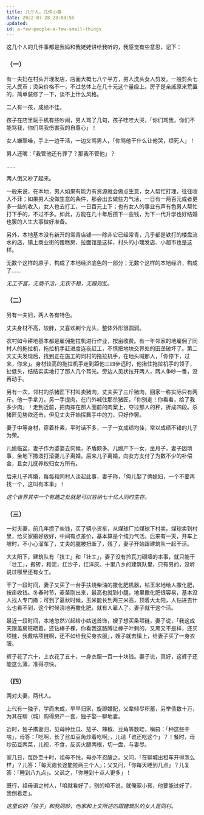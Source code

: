 ```yaml
---
title: 几个人，几件小事
date: 2022-07-28 23:03:55
updated:
id: a-few-people-a-few-small-things
---
```


这几个人的几件事都是我妈和我姥姥讲给我听的，我感觉有些意思，记下：

### （一）

有一夫妇在村头开理发店，店面大概七八个平方，男人洗头女人剪发。一般剪头七元人民币；烫染价格不一，不过总体上在几十元这个量级上。房子是亲戚原来荒置的，简单装修了一下，谈不上什么风格。

二人有一孩，成绩不佳。

孩子在店里玩手机有些吵闹，男人骂了几句，孩子哇哇大哭，「你们骂我，你们不能骂我，你们骂我伤害我的自尊心」！

女人嫌聒噪，手上一边干活，一边又骂男人，「你骂他干什么让他哭，烦死人」！

男人还嘴：「我管他还有罪了？那我不管他」？

……

两人倒又吵了起来。

一般来说，在本地，男人如果有能力有资源就会做点生意，女人帮忙打理，往往收入不菲；如果男人没做生意的条件，那会出去做些力气活，一日有一两百元或者更多一些的收入，女人也去打工，一日百元上下；也有女人的事业有声有色男人帮忙打下手的，不过不多。如此，方能在几十年后攒下一些钱，为下一代升学也好结婚也罢的人生大事做好准备。

另外，本地基本没有新开的常青店铺——除非它已经常青，几乎都是铁打的楼盘流水的店，镇上商业街的蛋糕房、拉面馆是这样，村头的小理发店、小超市也是这样。

无数个这样的原子，构成了本地经济底色的一部分；无数个这样的本地经济，构成了……

*无工不富，无商不活，无农不稳，无粮则乱。*

### （二）

另有一夫妇，两人各有特色。

丈夫身材不高，较胖，又喜欢剃个光头，整体外形很圆润。

农村如今耕地基本都是雇佣拖拉机进行作业，按亩收费。有一年邻家的地雇佣了同村人的拖拉机，拖拉机手赶进度连夜赶工，不慎把地块交界处的田垄破坏了。第二天丈夫发现后，找到正在施工的同村的拖拉机手，在地头喊那人，「你停下，过来，你来」。身材较高的拖拉机手走到距他三四步远时，他揪住拖拉机手的领子，扯低头，结结实实地打了那人几个耳光。旁边人见状拉开两人，两人争吵一番，没再动手。

另有一次，邻村的杀猪匠下村叫卖猪肉，丈夫买了三斤猪肉，回家一称实际只有两斤。他一手拿刀，另一手提肉，在门外喊住那杀猪匠，「你别走！你看看，给了我多少肉」！走到近前，把肉摔在那人面前的肉案上，夺过那人的秤，折成四段。杀猪匠见势欲还击，但见丈夫开始挥舞手中的刀，只好作罢。

妻子中等身材，穿着朴素，平时话不多，一子一女成绩均佳，常以成绩不错的儿子为荣。

儿媳临盆，妻子作为婆婆去伺候，矛盾颇多。儿媳产下一女，坐月子，妻子因琐事，坐地下撒泼打滚要儿子离婚。后来儿子离婚，向女方支付了为数不少的补偿金，且女儿抚养权归女方所有。

后来儿子再婚，每每和同村人谈起此事，妻子称，「俺儿娶了俩媳妇，一个不要再找一个，这叫有本事」！

*这个世界其中一个有趣之处就是可以容纳七十亿人同时生存。*

### （三）

一对夫妻，前几年攒了些钱，买了辆小货车，从煤球厂拉煤球下村卖。煤球卖到村里，给买家搬好放好，中间有点差价，基本算是个纯力气活。后来有一天，开车上坡时，不小心溜车了，丈夫的腿被扭断了，残了，妻子开始跟建筑队一起干活。

大太阳下，建筑队有「技工」和「壮工」，妻子没有拎瓦刀砌墙的本事，就只能干「壮工」，搬砖，和泥，扛沙子，扛洋灰。十里八乡的建筑队里，只有男的，没听说过哪里还有女工。

干了一段时间，妻子又买了一台手扶烧柴油的撒化肥机器，钻玉米地给人撒化肥，按亩收钱。冬春时节，麦苗刚出来，最高也就到小腿，地里撒化肥很容易，基本没人找人专门撒；可到了夏秋时候，玉米能长到两三米高，顶着大太阳，人钻进去什么也看不到，这个时候浇地再撒化肥，就有人雇人了。妻子就干这个活。

最近一段时间，本地忽然兴起给小姑送首饰，嫂子想买条项链，妻子说，「我这成天跟盖房班晒着，还钻棒子棵，你看我这胳膊让棒子叶剌的，又黑又不是样，还买项链，我戴啥项链啊，还不如给我买身衣服」，嫂子就去镇上，给妻子买了一身衣服。

裤子花了六十，上衣花了五十，一身衣服一百一十块钱。妻子说，真好，这裤子还能这么薄，准得凉快。

### （四）

两对夫妻，两代人。

上代有一独子，学而未成，早早归家，旋即婚配，父辈倾尽积蓄，另举债数十万，为其在聊（城）购得房产一套，独子娶一聊地妻。

近时，独子携妻归，见母种丝瓜、茄子、辣椒、豆角等数畦，嗔曰：「种这些干啥」，母答：「吃啊，长了丝瓜豆角炒着吃啊」，儿诘「谁还吃这个」？！餐时，母炒茄豆两菜，儿视，不食，反买火腿两根，切一盘，与妻尽。

家几日，每卧至十时，祖母不悦，母亦不忍醒之。父问，「在聊城出租车开得怎么样」？儿答：「每天跑长途能拉两三个人」；父又问，「你每天睡到几点」？儿复答：「睡到八九点」。父讽之，「你睡到十点人更多」！

既行，祖母语之村人，「咱就看好了，别的咱不说，就俺家小孩，他要能过好了，我倒着走」。

*这里说的「独子」和我同龄，他家和上文所述的跟建筑队的女人是同村。*